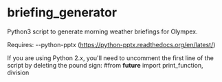 # briefing_generator

Python3 script to generate morning weather briefings for Olympex.

Requires:
  --python-pptx (https://python-pptx.readthedocs.org/en/latest/)
  
  If you are using Python 2.x, you'll need to uncomment the first line of the script by deleting the pound sign:
  #from __future__ import print_function, division
  

